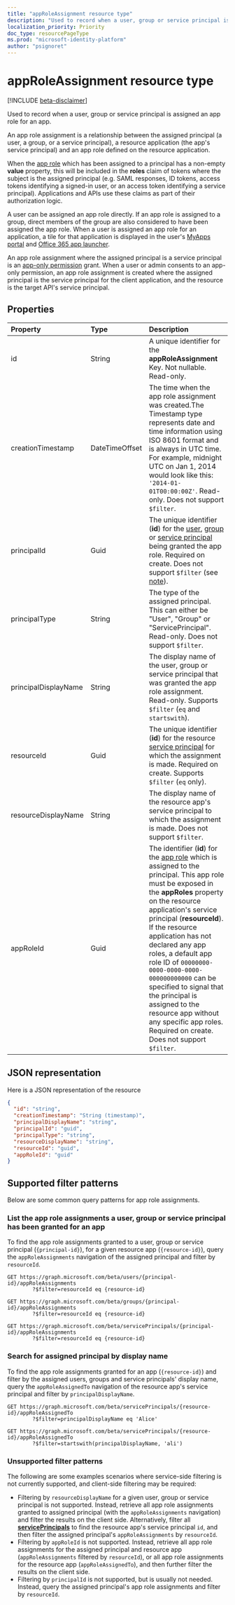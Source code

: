 ```yaml
---
title: "appRoleAssignment resource type"
description: "Used to record when a user, group or service principal is assigned to an app role on an application's service principal. You can create, read and delete app role assignments."
localization_priority: Priority
doc_type: resourcePageType
ms.prod: "microsoft-identity-platform"
author: "psignoret"
---
```


# appRoleAssignment resource type

[!INCLUDE [beta-disclaimer](../../includes/beta-disclaimer.md)]

Used to record when a user, group or service principal is assigned an app role for an app.

An app role assignment is a relationship between the assigned principal (a user, a group, or a service principal), a resource application (the app's service principal) and an app role defined on the resource application.

When the [app role](approle.md) which has been assigned to a principal has a non-empty **value** property, this will be included in the **roles** claim of tokens where the subject is the  assigned principal (e.g. SAML responses, ID tokens, access tokens identifying a signed-in user, or an access token identifying a service principal). Applications and APIs use these claims as part of their authorization logic.

A user can be assigned an app role directly. If an app role is assigned to a group, direct members of the group are also considered to have been assigned the app role. When a user is assigned an app role for an application, a tile for that application is displayed in the user's [MyApps portal](https://docs.microsoft.com/azure/active-directory/user-help/my-apps-portal-end-user-access) and [Office 365 app launcher](https://support.office.com/article/meet-the-office-365-app-launcher-79f12104-6fed-442f-96a0-eb089a3f476a).

An app role assignment where the assigned principal is a service principal is an [app-only permission](https://docs.microsoft.com/azure/active-directory/develop/v2-permissions-and-consent#permission-types) grant. When a user or admin consents to an app-only permission, an app role assignment is created where the assigned principal is the service principal for the client application, and the resource is the target API's service principal.

## Properties

| Property | Type | Description |
|:---------------|:--------|:----------|
| id | String | A unique identifier for the **appRoleAssignment** Key. Not nullable. Read-only. |
| creationTimestamp | DateTimeOffset | The time when the app role assignment was created.The Timestamp type represents date and time information using ISO 8601 format and is always in UTC time. For example, midnight UTC on Jan 1, 2014 would look like this: `'2014-01-01T00:00:00Z'`. Read-only. Does not support `$filter`. |
| principalId | Guid | The unique identifier (**id**) for the [user](user.md), [group](group.md) or [service principal](serviceprincipal.md) being granted the app role. Required on create. Does not support `$filter` (see [note](#unsupported-filter-patterns)). |
| principalType | String | The type of the assigned principal. This can either be "User", "Group" or "ServicePrincipal". Read-only. Does not support `$filter`. |
| principalDisplayName | String |The display name of the user, group or service principal that was granted the app role assignment. Read-only. Supports `$filter` (`eq` and `startswith`). |
| resourceId | Guid |The unique identifier (**id**) for the resource [service principal](serviceprincipal.md) for which the assignment is made. Required on create. Supports `$filter` (`eq` only). |
| resourceDisplayName | String | The display name of the resource app's service principal to which the assignment is made. Does not support `$filter`. |
| appRoleId | Guid | The identifier (**id**) for the [app role](approle.md) which is assigned to the principal. This app role must be exposed in the **appRoles** property on the resource application's service principal (**resourceId**). If the resource application has not declared any app roles, a default app role ID of `00000000-0000-0000-0000-000000000000` can be specified to signal that the principal is assigned to the resource app without any specific app roles. Required on create. Does not support `$filter`. |

## JSON representation

Here is a JSON representation of the resource

<!-- {
  "blockType": "resource",
  "optionalProperties": [

  ],
  "@odata.type": "microsoft.graph.appRoleAssignment"
}-->

```json
{
  "id": "string",
  "creationTimestamp": "String (timestamp)",
  "principalDisplayName": "string",
  "principalId": "guid",
  "principalType": "string",
  "resourceDisplayName": "string",
  "resourceId": "guid",
  "appRoleId": "guid"
}
```

## Supported filter patterns

Below are some common query patterns for app role assignments.

### List the app role assignments a user, group or service principal has been granted for an app

To find the app role assignments granted to a user, group or service principal (`{principal-id}`), for a given resource app (`{resource-id}`), query the `appRoleAssignments` navigation of the assigned principal and filter by `resourceId`.

```http
GET https://graph.microsoft.com/beta/users/{principal-id}/appRoleAssignments
        ?$filter=resourceId eq {resource-id}
```

```http
GET https://graph.microsoft.com/beta/groups/{principal-id}/appRoleAssignments
        ?$filter=resourceId eq {resource-id}
```

```http
GET https://graph.microsoft.com/beta/servicePrincipals/{principal-id}/appRoleAssignments
        ?$filter=resourceId eq {resource-id}
```

### Search for assigned principal by display name

To find the app role assignments granted for an app (`{resource-id}`) and filter by the assigned users, groups and service principals' display name, query the `appRoleAssignedTo` navigation of the resource app's service principal and filter by `principalDisplayName`.

```http
GET https://graph.microsoft.com/beta/servicePrincipals/{resource-id}/appRoleAssignedTo
        ?$filter=principalDisplayName eq 'Alice'
```

```http
GET https://graph.microsoft.com/beta/servicePrincipals/{resource-id}/appRoleAssignedTo
        ?$filter=startswith(principalDisplayName, 'ali')
```

### Unsupported filter patterns

The following are some examples scenarios where service-side filtering is not currently supported, and client-side filtering may be required:

* Filtering by `resourceDisplayName` for a given user, group or service principal is not supported. Instead, retrieve all app role assignments granted to assigned principal (with the `appRoleAssignments` navigation) and filter the results on the client side. Alternatively, filter all [**servicePrincipals**](../resources/serviceprincipal.md) to find the resource app's service principal `id`, and then filter the assigned principal's `appRoleAssignments` by `resourceId`. 
* Filtering by `appRoleId` is not supported. Instead, retrieve all app role assignments for the assigned principal and resource app (`appRoleAssignments` filtered by `resourceId`), or all app role assignments for the resource app (`appRoleAssignedTo`), and then further filter the results on the client side.
* Filtering by `principalId` is not supported, but is usually not needed. Instead, query the assigned principal's app role assignments and filter by `resourceId`.

<!-- uuid: 8fcb5dbc-d5aa-4681-8e31-b001d5168d79
2015-10-25 14:57:30 UTC -->
<!--
{
  "type": "#page.annotation",
  "description": "appRoleAssignment resource",
  "keywords": "",
  "section": "documentation",
  "tocPath": "",
  "suppressions": []
}
-->
